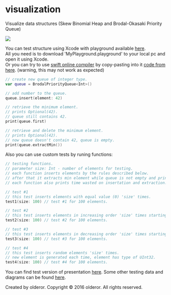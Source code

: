 # visualization
Visualize data structures (Skew Binomial Heap and Brodal-Okasaki Priority Queue)

<img src="http://i.imgur.com/e5R2P7U.jpg" />

You can test structure using Xcode with playground available [here](forest/MyPlayground.playground).</br>
All you need is to download 'MyPlayground.playground' to your local pc and open it using Xcode.</br>
Or you can try to use [swift online compiler](https://www.google.com/search?q=swift+online+compiler) by copy-pasting into it [code from here](forest/MyPlayground.playground/Contents.swift). (warning, this may not work as expected)
```swift
// create new queue of integer type.
var queue = BrodalPriorityQueue<Int>()

// add number to the queue.
queue.insert(element: 42)

// retrieve the minimum element. 
// prints Optional(42).
// queue still contains 42.
print(queue.first)

// retrieve and delete the minimum element.
// prints Optional(42).
// now queue doesn't contain 42, queue is empty.
print(queue.extractMin())
```

Also you can use custom tests by runing functions:
```swift
// testing functions.
// parameter size: Int - number of elements for testing.
// each function inserts elements by the rules described below.
// after that it extracts min element while queue is not empty and prints that element to console.
// each function also prints time wasted on insertation and extraction.

// test #1
// this test inserts elements with equal value (0) 'size' times. 
test1(size: 100) // test #1 for 100 elements.

// test #2
// this test inserts elements in increasing order 'size' times starting from 0 up to 'size'.
test2(size: 100) // test #2 for 100 elements.

// test #3
// this test inserts elements in decreasing order 'size' times starting from 0 down to -('size').
test3(size: 100) // test #3 for 100 elements.

// test #4
// this test inserts random elements 'size' times.
// new element is generated each time, element has type of UInt32.
test4(size: 100) // test #4 for 100 elements.
```
You can find test version of presentation [here](docs/show.pptx).
Some other testing data and diagrams can be found [here](docs).



Created by olderor.
Copyright © 2016 olderor. All rights reserved.
